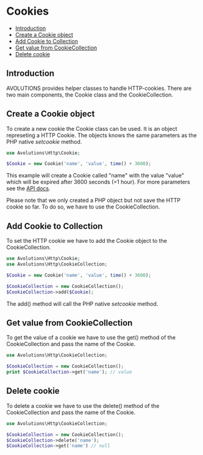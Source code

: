 # Cookies

* [Introduction](#introduction)
* [Create a Cookie object](#create-a-cookie-object)
* [Add Cookie to Collection](#add-cookie-to-collection)
* [Get value from CookieCollection](#get-value-from-cookiecollection)
* [Delete cookie](#delete-cookie)

## Introduction

AVOLUTIONS provides helper classes to handle HTTP-cookies. There are two main components, the Cookie class and the CookieCollection.

## Create a Cookie object

To create a new cookie the Cookie class can be used. It is an object represeting a HTTP Cookie. The objects knows the same parameters as the PHP native *setcookie* method.

```php
use Avolutions\Http\Cookie;

$Cookie = new Cookie('name', 'value', time() + 3600);
```

This example will create a Cookie called "name" with the value "value" which will be expired after 3600 seconds (=1 hour).
For more parameters see the [API docs](https://api.avolutions.org/classes/Avolutions-Http-Cookie.html).


Please note that we only created a PHP object but not save the HTTP cookie so far. To do so, we have to use the CookieCollection.

## Add Cookie to Collection

To set the HTTP cookie we have to add the Cookie object to the CookieCollection.

```php
use Avolutions\Http\Cookie;
use Avolutions\Http\CookieCollection;

$Cookie = new Cookie('name', 'value', time() + 3600);

$CookieCollection = new CookieCollection();
$CookieCollection->add($Cookie);
```

The add() method will call the PHP native *setcookie* method.

## Get value from CookieCollection

To get the value of a cookie we have to use the get() method of the CookieCollection and pass the name of the Cookie.

```php
use Avolutions\Http\CookieCollection;

$CookieCollection = new CookieCollection();
print $CookieCollection->get('name'); // value
```

## Delete cookie

To delete a cookie we have to use the delete() method of the CookieCollection and pass the name of the Cookie.

```php
use Avolutions\Http\CookieCollection;

$CookieCollection = new CookieCollection();
$CookieCollection->delete('name');
$CookieCollection->get('name') // null
```